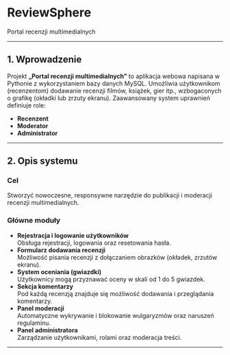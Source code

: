 # ReviewSphere

Portal recenzji multimedialnych

---

## 1. Wprowadzenie

Projekt **„Portal recenzji multimedialnych”** to aplikacja webowa napisana w Pythonie z wykorzystaniem bazy danych MySQL. Umożliwia użytkownikom (recenzentom) dodawanie recenzji filmów, książek, gier itp., wzbogaconych o grafikę (okładki lub zrzuty ekranu). Zaawansowany system uprawnień definiuje role:

- **Recenzent**  
- **Moderator**  
- **Administrator**

---

## 2. Opis systemu

### Cel

Stworzyć nowoczesne, responsywne narzędzie do publikacji i moderacji recenzji multimedialnych.

### Główne moduły

- **Rejestracja i logowanie użytkowników**  
  Obsługa rejestracji, logowania oraz resetowania hasła.  
- **Formularz dodawania recenzji**  
  Możliwość pisania recenzji z dołączaniem obrazków (okładek, zrzutów ekranu).  
- **System oceniania (gwiazdki)**  
  Użytkownicy mogą przyznawać oceny w skali od 1 do 5 gwiazdek.  
- **Sekcja komentarzy**  
  Pod każdą recenzją znajduje się możliwość dodawania i przeglądania komentarzy.  
- **Panel moderacji**  
  Automatyczne wykrywanie i blokowanie wulgaryzmów oraz naruszeń regulaminu.  
- **Panel administratora**  
  Zarządzanie użytkownikami, rolami oraz moderacja treści.

---
